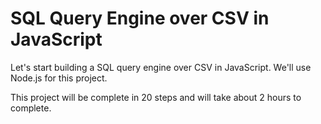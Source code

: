 # SQL Query Engine over CSV in JavaScript

Let's start building a SQL query engine over CSV in JavaScript. We'll use Node.js for this project.

This project will be complete in 20 steps and will take about 2 hours to complete.